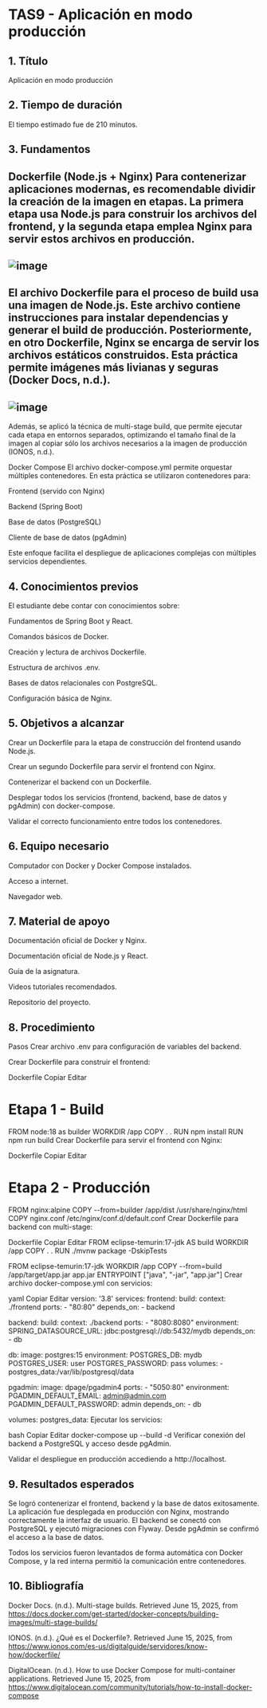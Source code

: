 # TAS9 - Aplicación en modo producción
## 1. Título
Aplicación en modo producción

## 2. Tiempo de duración
El tiempo estimado fue de 210 minutos.

## 3. Fundamentos
Dockerfile (Node.js + Nginx)
Para contenerizar aplicaciones modernas, es recomendable dividir la creación de la imagen en etapas. La primera etapa usa Node.js para construir los archivos del frontend, y la segunda etapa emplea Nginx para servir estos archivos en producción.
----
![image](https://github.com/user-attachments/assets/aef823ea-52c0-4b1a-a284-0a98de6ec8f3)
----
El archivo Dockerfile para el proceso de build usa una imagen de Node.js. Este archivo contiene instrucciones para instalar dependencias y generar el build de producción. Posteriormente, en otro Dockerfile, Nginx se encarga de servir los archivos estáticos construidos. Esta práctica permite imágenes más livianas y seguras (Docker Docs, n.d.).
----
![image](https://github.com/user-attachments/assets/7bce483d-2476-4055-84df-122b10c3ef67)
----
Además, se aplicó la técnica de multi-stage build, que permite ejecutar cada etapa en entornos separados, optimizando el tamaño final de la imagen al copiar sólo los archivos necesarios a la imagen de producción (IONOS, n.d.).

Docker Compose
El archivo docker-compose.yml permite orquestar múltiples contenedores. En esta práctica se utilizaron contenedores para:

Frontend (servido con Nginx)

Backend (Spring Boot)

Base de datos (PostgreSQL)

Cliente de base de datos (pgAdmin)

Este enfoque facilita el despliegue de aplicaciones complejas con múltiples servicios dependientes.

## 4. Conocimientos previos
El estudiante debe contar con conocimientos sobre:

Fundamentos de Spring Boot y React.

Comandos básicos de Docker.

Creación y lectura de archivos Dockerfile.

Estructura de archivos .env.

Bases de datos relacionales con PostgreSQL.

Configuración básica de Nginx.

## 5. Objetivos a alcanzar
Crear un Dockerfile para la etapa de construcción del frontend usando Node.js.

Crear un segundo Dockerfile para servir el frontend con Nginx.

Contenerizar el backend con un Dockerfile.

Desplegar todos los servicios (frontend, backend, base de datos y pgAdmin) con docker-compose.

Validar el correcto funcionamiento entre todos los contenedores.

## 6. Equipo necesario
Computador con Docker y Docker Compose instalados.

Acceso a internet.

Navegador web.

## 7. Material de apoyo
Documentación oficial de Docker y Nginx.

Documentación oficial de Node.js y React.

Guía de la asignatura.

Videos tutoriales recomendados.

Repositorio del proyecto.

## 8. Procedimiento
Pasos
Crear archivo .env para configuración de variables del backend.

Crear Dockerfile para construir el frontend:

Dockerfile
Copiar
Editar
# Etapa 1 - Build
FROM node:18 as builder
WORKDIR /app
COPY . .
RUN npm install
RUN npm run build
Crear Dockerfile para servir el frontend con Nginx:

Dockerfile
Copiar
Editar
# Etapa 2 - Producción
FROM nginx:alpine
COPY --from=builder /app/dist /usr/share/nginx/html
COPY nginx.conf /etc/nginx/conf.d/default.conf
Crear Dockerfile para backend con multi-stage:

Dockerfile
Copiar
Editar
FROM eclipse-temurin:17-jdk AS build
WORKDIR /app
COPY . .
RUN ./mvnw package -DskipTests

FROM eclipse-temurin:17-jdk
WORKDIR /app
COPY --from=build /app/target/app.jar app.jar
ENTRYPOINT ["java", "-jar", "app.jar"]
Crear archivo docker-compose.yml con servicios:

yaml
Copiar
Editar
version: '3.8'
services:
  frontend:
    build:
      context: ./frontend
    ports:
      - "80:80"
    depends_on:
      - backend

  backend:
    build:
      context: ./backend
    ports:
      - "8080:8080"
    environment:
      SPRING_DATASOURCE_URL: jdbc:postgresql://db:5432/mydb
    depends_on:
      - db

  db:
    image: postgres:15
    environment:
      POSTGRES_DB: mydb
      POSTGRES_USER: user
      POSTGRES_PASSWORD: pass
    volumes:
      - postgres_data:/var/lib/postgresql/data

  pgadmin:
    image: dpage/pgadmin4
    ports:
      - "5050:80"
    environment:
      PGADMIN_DEFAULT_EMAIL: admin@admin.com
      PGADMIN_DEFAULT_PASSWORD: admin
    depends_on:
      - db

volumes:
  postgres_data:
Ejecutar los servicios:

bash
Copiar
Editar
docker-compose up --build -d
Verificar conexión del backend a PostgreSQL y acceso desde pgAdmin.

Validar el despliegue en producción accediendo a http://localhost.

## 9. Resultados esperados
Se logró contenerizar el frontend, backend y la base de datos exitosamente. La aplicación fue desplegada en producción con Nginx, mostrando correctamente la interfaz de usuario. El backend se conectó con PostgreSQL y ejecutó migraciones con Flyway. Desde pgAdmin se confirmó el acceso a la base de datos.

Todos los servicios fueron levantados de forma automática con Docker Compose, y la red interna permitió la comunicación entre contenedores.

## 10. Bibliografía
Docker Docs. (n.d.). Multi-stage builds. Retrieved June 15, 2025, from https://docs.docker.com/get-started/docker-concepts/building-images/multi-stage-builds/

IONOS. (n.d.). ¿Qué es el Dockerfile?. Retrieved June 15, 2025, from https://www.ionos.com/es-us/digitalguide/servidores/know-how/dockerfile/

DigitalOcean. (n.d.). How to use Docker Compose for multi-container applications. Retrieved June 15, 2025, from https://www.digitalocean.com/community/tutorials/how-to-install-docker-compose
